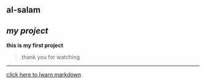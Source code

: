 ## al-salam
*my project*
--------------------------------
**this is my first project**
> thank you for watching
-------------------------------
[click here to lwarn markdown](https://www.markdownguide.org/cheat-sheet/)
